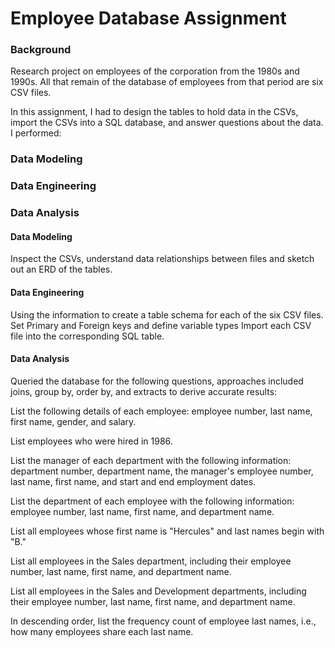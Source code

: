 # Employee Database Assignment
### Background
Research project on employees of the corporation from the 1980s and 1990s. All that remain of the database of employees from that period are six CSV files.

In this assignment, I had to design the tables to hold data in the CSVs, import the CSVs into a SQL database, and answer questions about the data. I performed:

### Data Modeling

### Data Engineering

### Data Analysis

#### Data Modeling
Inspect the CSVs, understand data relationships between files and sketch out an ERD of the tables.

#### Data Engineering
Using the information to create a table schema for each of the six CSV files.
Set Primary and Foreign keys and define variable types
Import each CSV file into the corresponding SQL table.

#### Data Analysis
Queried the database for the following questions, approaches included joins, group by, order by, and extracts to derive accurate results:

List the following details of each employee: employee number, last name, first name, gender, and salary.

List employees who were hired in 1986.

List the manager of each department with the following information: department number, department name, the manager's employee number, last name, first name, and start and end employment dates.

List the department of each employee with the following information: employee number, last name, first name, and department name.

List all employees whose first name is "Hercules" and last names begin with "B."

List all employees in the Sales department, including their employee number, last name, first name, and department name.

List all employees in the Sales and Development departments, including their employee number, last name, first name, and department name.

In descending order, list the frequency count of employee last names, i.e., how many employees share each last name.
